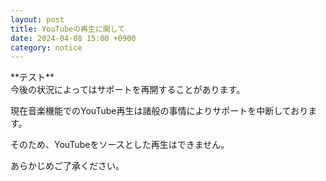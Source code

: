 ```yaml
---
layout: post
title: YouTubeの再生に関して
date: 2024-04-08 15:00 +0900
category: notice
---
```


<div class="primer-spec-callout info" markdown="1">
  **テスト**<br>今後の状況によってはサポートを再開することがあります。
</div>

現在音楽機能でのYouTube再生は諸般の事情によりサポートを中断しております。

そのため、YouTubeをソースとした再生はできません。

あらかじめご了承ください。
